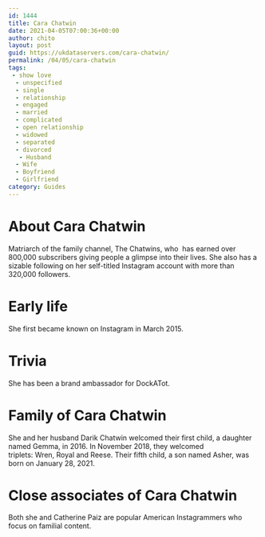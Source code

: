 ```yaml
---
id: 1444
title: Cara Chatwin
date: 2021-04-05T07:00:36+00:00
author: chito
layout: post
guid: https://ukdataservers.com/cara-chatwin/
permalink: /04/05/cara-chatwin
tags:
 - show love
  - unspecified
  - single
  - relationship
  - engaged
  - married
  - complicated
  - open relationship
  - widowed
  - separated
  - divorced
   - Husband
  - Wife
  - Boyfriend
  - Girlfriend
category: Guides
---
```




  
  
#  About Cara Chatwin
                  
                  
                  
Matriarch of the family channel, The Chatwins, who  has earned over 800,000 subscribers giving people a glimpse into their lives. She also has a sizable following on her self-titled Instagram account with more than 320,000 followers. 
                  
                
                
                
# Early life
                  
                  
                  
She first became known on Instagram in March 2015. 
                  
                
                
                
# Trivia
                  
                  
                  
She has been a brand ambassador for DockATot. 
                  
                
                
                
# Family of Cara Chatwin
                  
                  
                  
She and her husband Darik Chatwin welcomed their first child, a daughter named Gemma, in 2016. In November 2018, they welcomed triplets: Wren, Royal and Reese. Their fifth child, a son named Asher, was born on January 28, 2021.
                  
                
                
                
# Close associates of Cara Chatwin
                  
                  
                  
Both she and Catherine Paiz are popular American Instagrammers who focus on familial content. 
                  
                
              
            
          
          
          
    
    
  
